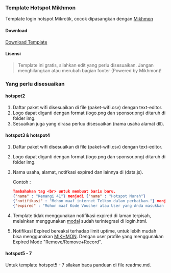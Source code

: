 ### Template Hotspot Mikhmon
Template login hotspot Mikrotik, cocok dipasangkan dengan [Mikhmon](https://laksa19.github.io)

#### Download
[Download Template](https://github.com/laksa19/template-hotspot-mikhmon/archive/master.zip)

#### Lisensi
>Template ini gratis, silahkan edit yang perlu disesuaikan. Jangan menghilangkan atau merubah bagian footer (Powered by Mikhmon)!
### Yang perlu disesuaikan
#### hotspot2
1. Daftar paket wifi disesuaikan di file (paket-wifi.csv) dengan text-editor.
2. Logo dapat diganti dengan format (logo.png dan sponsor.png) ditaruh di folder img.
3. Sesuaikan juga yang dirasa perluu disesuaikan (nama usaha alamat dll).
#### hotspot3 & hotspot4
1. Daftar paket wifi disesuaikan di file (paket-wifi.csv) dengan text-editor.
2. Logo dapat diganti dengan format (logo.png dan sponsor.png) ditaruh di folder img.
3. Nama usaha, alamat, notifkasi expired dan lainnya di (data.js).

      Contoh : 
      ```json
      Tambahakan tag <br> untuk membuat baris baru.
      {"nama" : "Kemangi 41"} menjadi {"nama" : "Hotspot Murah"}
      {"notifikasi" : "Mohon maaf internet Telkom dalam perbaikan."} menjadi {"notifikasi" : ""}
      {"expired" : "Mohon maaf Kode Voucher atau User yang Anda masukkan sudah expired. <br><br> Silahkan gunakan Kode Voucher yang masih berlaku,<br> atau lakukan pembayaran untuk mengaktifkan user kembali. <br> Terima Kasih."}
      ```
4. Template tidak menggunakan notifikasi expired di laman terpisah, melainkan menggunakan [modal](https://www.w3schools.com/howto/tryit.asp?filename=tryhow_css_modal) sudah terintegrasi di login.html.

5. Notifikasi Expired bereaksi terhadap limit uptime, untuk lebih mudah bisa menggunakan [MIKHMON](https://laksa19.github.io). Dengan user profile yang menggunakan Expired Mode "Remove/Remove+Record".

#### hotspot5 - 7
Untuk template hotspot5 - 7 silakan baca panduan di file readme.md.
